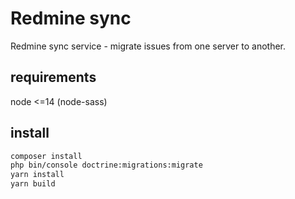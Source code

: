 # Redmine sync

Redmine sync service - migrate issues from one server to another.

## requirements

node <=14 (node-sass)

## install

```bash
composer install
php bin/console doctrine:migrations:migrate
yarn install
yarn build
```

